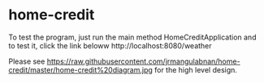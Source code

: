 # home-credit

To test the program, just run the main method HomeCreditApplication and to test it, click the link beloww
http://localhost:8080/weather

Please see https://raw.githubusercontent.com/jrmangulabnan/home-credit/master/home-credit%20diagram.jpg for the high level design.
